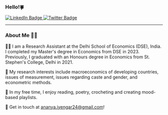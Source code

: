 ### Hello!:four_leaf_clover:

<div id="badges">
  <a href="https://www.linkedin.com/in/ananyaiyengar/">
    <img src="https://img.shields.io/badge/LinkedIn-blue?style=for-the-badge&logo=linkedin&logoColor=white" alt="LinkedIn Badge"/>
  </a>
   <a href="https://twitter.com/ananya_iyengar_">
    <img src="https://img.shields.io/badge/Twitter-blue?style=for-the-badge&logo=twitter&logoColor=white" alt="Twitter Badge"/>
  </a>
</div>

---

### About Me :woman_student:	
:woman_technologist: I am a Research Assistant at the Delhi School of Economics (DSE), India. I completed my Master's degree in Economics from DSE in 2023. Previously, I graduated with an Honours degree in Economics from St. Stephen's College, Delhi in 2021.

:flight_departure: My research interests include macroeconomics of developing countries, issues of measurement, issues regarding caste and gender, and econometric methods.

:stars: In my free time, I enjoy reading, poetry, crocheting and creating mood-based playlists. 

:email: Get in touch at ananya.iyengar24@gmail.com!





  
  
</div>
